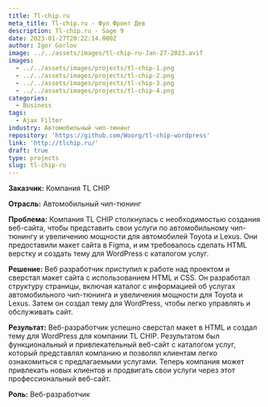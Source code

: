 ```yaml
---
title: Tl-chip.ru
meta_title: Tl-chip.ru - Фул Фронт Дев
description: Tl-chip.ru - Sage 9
date: 2023-01-27T20:22:14.000Z
author: Igor Gorlov
image: ../../assets/images/tl-chip-ru-Jan-27-2023.avif
images:
  - ../../assets/images/projects/tl-chip-1.png
  - ../../assets/images/projects/tl-chip-2.png
  - ../../assets/images/projects/tl-chip-3.png
  - ../../assets/images/projects/tl-chip-4.png
categories:
  - Business
tags:
  - Ajax Filter
industry: Автомобильный чип-тюнинг
repository: 'https://github.com/Woorg/tl-chip-wordpress'
link: 'http://tlchip.ru/'
draft: true
type: projects
slug: tl-chip-ru
---
```


**Заказчик:** Компания TL CHIP

**Отрасль:** Автомобильный чип-тюнинг

**Проблема:** Компания TL CHIP столкнулась с необходимостью создания веб-сайта, чтобы представить свои услуги по автомобильному чип-тюнингу и увеличению мощности для автомобилей Toyota и Lexus. Они предоставили макет сайта в Figma, и им требовалось сделать HTML верстку и создать тему для WordPress с каталогом услуг.

**Решение:** Веб разработчик приступил к работе над проектом и сверстал макет сайта с использованием HTML и CSS. Он разработал структуру страницы, включая каталог с информацией об услугах автомобильного чип-тюнинга и увеличения мощности для Toyota и Lexus. Затем он создал тему для WordPress, чтобы легко управлять и обслуживать сайт.

**Результат:** Веб-разработчик успешно сверстал макет в HTML и создал тему для WordPress для компании TL CHIP. Результатом был функциональный и привлекательный веб-сайт с каталогом услуг, который представлял компанию и позволял клиентам легко ознакомиться с предлагаемыми услугами. Теперь компания может привлекать новых клиентов и продвигать свои услуги через этот профессиональный веб-сайт.

**Роль:** Веб-разработчик
